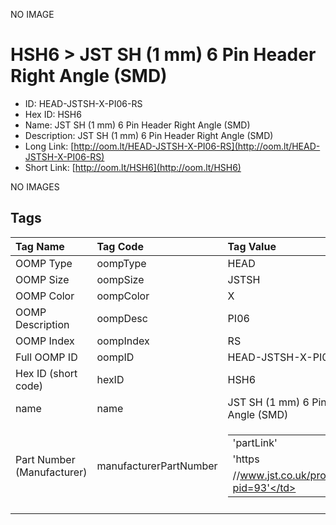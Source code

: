 


  
NO IMAGE  
# HSH6 > JST SH (1 mm) 6 Pin Header Right Angle (SMD)

- ID: HEAD-JSTSH-X-PI06-RS
- Hex ID: HSH6
- Name: JST SH (1 mm) 6 Pin Header Right Angle (SMD)
- Description: JST SH (1 mm) 6 Pin Header Right Angle (SMD)
- Long Link: [http://oom.lt/HEAD-JSTSH-X-PI06-RS](http://oom.lt/HEAD-JSTSH-X-PI06-RS)
- Short Link: [http://oom.lt/HSH6](http://oom.lt/HSH6)
  
NO IMAGES  
## Tags
  

|Tag Name|Tag Code|Tag Value|
| :--- | :--- | :--- |
|OOMP Type|oompType|HEAD|
|OOMP Size|oompSize|JSTSH|
|OOMP Color|oompColor|X|
|OOMP Description|oompDesc|PI06|
|OOMP Index|oompIndex|RS|
|Full OOMP ID|oompID|HEAD-JSTSH-X-PI06-RS|
|Hex ID (short code)|hexID|HSH6|
|name|name|JST SH (1 mm) 6 Pin Header Right Angle (SMD)|
|Part Number (Manufacturer)|manufacturerPartNumber|<table><tr><td>'partLink'</td></tr><tr><td> 'https</td></tr><tr><td>//www.jst.co.uk/productSeries.php?pid=93'</td></tr></table>|
||||
